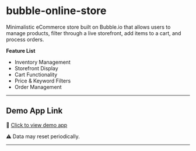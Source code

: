 # bubble-online-store
Minimalistic eCommerce store built on Bubble.io that allows users to manage products, filter through a live storefront, add items to a cart, and process orders. 

**Feature List**

- Inventory Management
- Storefront Display
- Cart Functionality
- Price & Keyword Filters
- Order Management

---

## Demo App Link
🔗 [Click to view demo app](https://savoir-61748.bubbleapps.io/version-test/products)

⚠️ Data may reset periodically.

---




